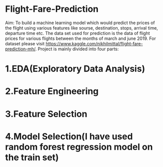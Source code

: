 # Flight-Fare-Prediction
Aim: To build a machine learning model which would predict the prices of the flight using various features like sourse, destination, stops, arrival time, departure time etc.
The data set used for prediction is the data of flight prices for various flights between the months of march and june 2019. For dataset please visit https://www.kaggle.com/nikhilmittal/flight-fare-prediction-mh/. 
Project is mainly divided into four parts:
# 1.EDA(Exploratory Data Analysis)
# 2.Feature Engineering
# 3.Feature Selection
# 4.Model Selection(I have used random forest regression model on the train set)
